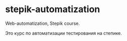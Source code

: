 # stepik-automatization
Web-automatization, Stepik course.

Это курс по автоматизации тестирования на степике.